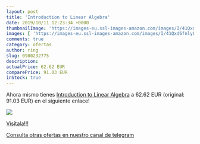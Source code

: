 ```yaml
---
layout: post
title: 'Introduction to Linear Algebra'
date: 2019/10/11 12:23:34 +0000
thumbnailImage: 'https://images-eu.ssl-images-amazon.com/images/I/41Qxd6fnlyL._SL200_.jpg'
images: [ 'https://images-eu.ssl-images-amazon.com/images/I/41Qxd6fnlyL._SL200_.jpg' ]
comments: true
category: ofertas
author: ring
slug: 0980232775
description:
actualPrice: 62.62 EUR
comparePrice: 91.03 EUR
inStock: true
---
```


Ahora mismo tienes [Introduction to Linear Algebra](https://www.amazon.com/dp/0980232775/?tag=redken08-20) a 62.62 EUR (original: 91.03 EUR) en el siguiente enlace!

[![](https://images-eu.ssl-images-amazon.com/images/I/41Qxd6fnlyL._SL200_.jpg)](https://www.amazon.com/dp/0980232775/?tag=redken08-20)

[Visítala!!!](https://www.amazon.com/dp/0980232775/?tag=redken08-20)

[Consulta otras ofertas en nuestro canal de telegram](https://t.me/s/ofertas25)
